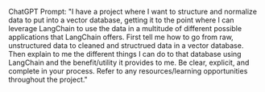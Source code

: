 ChatGPT Prompt: "I have a project where I want to structure and normalize data to put into a vector database, getting it to the point where I can leverage LangChain to use the data in a multitude of different possible applications that LangChain offers. First tell me how to go from raw, unstructured data to cleaned and structrued data in a vector database. Then explain to me the different things I can do to that database using LangChain and the benefit/utility it provides to me. Be clear, explicit, and complete in your process. Refer to any resources/learning opportunities throughout the project."
